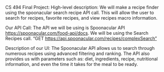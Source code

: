 CS 494 Final Project:
  High-level description: We will make a recipe finder using the spoonacular search recipe API call. This will allow the user to search for recipes, favorite recipes, and view recipes macro information.

  Our API Call: The API we will be using is Spoonacular API https://spoonacular.com/food-api/docs. We will be using the Search Recipes call.
“GET https://api.spoonacular.com/recipes/complexSearch”

  Description of our UI: The Spoonacular API allows us to search through numerous recipes using advanced filtering and ranking.  The API also provides us with parameters such as: diet, ingredients, recipe, nutritional information, and even the time it takes for the meal to be ready.
